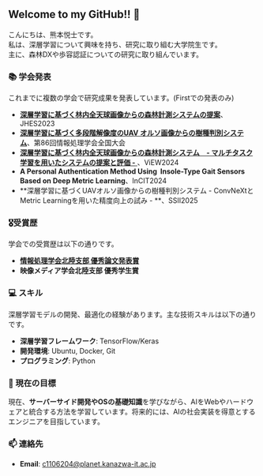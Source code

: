 ## Welcome to my GitHub!! 👋

こんにちは、熊本悦士です。  
私は、深層学習について興味を持ち、研究に取り組む大学院生です。  
主に、森林DXや歩容認証についての研究に取り組んでいます。

### 📚 学会発表
これまでに複数の学会で研究成果を発表しています。(Firstでの発表のみ)  

- [**深層学習に基づく林内全天球画像からの森林計測システムの提案**](https://x.gd/ZMnjG)、JHES2023
- [**深層学習に基づく多段階解像度のUAV オルソ画像からの樹種判別システム**](https://ipsj.ixsq.nii.ac.jp/records/236129)、第86回情報処理学会全国大会
- [**深層学習に基づく林内全天球画像からの森林計測システム　- マルチタスク学習を用いたシステムの提案と評価 -** ](https://www.tc-iaip.org/view/2024/program.html)、ViEW2024
- **A Personal Authentication Method Using  Insole-Type Gait Sensors Based on Deep Metric Learning**、InCIT2024
- **深層学習に基づくUAVオルソ画像からの樹種判別システム - ConvNeXtとMetric Learningを用いた精度向上の試み - **、SSII2025

### 🎖受賞歴
学会での受賞歴は以下の通りです。　　

- [**情報処理学会北陸支部 優秀論文発表賞**](https://www.ipsj-hokuriku.gr.jp/awards/58e71b9fb2626f562314f75651e4886da54b2a0f.pdf)
- **映像メディア学会北陸支部 優秀学生賞**
  
### 💻 スキル
深層学習モデルの開発、最適化の経験があります。主な技術スキルは以下の通りです。

- **深層学習フレームワーク**: TensorFlow/Keras
- **開発環境**: Ubuntu, Docker, Git
- **プログラミング**: Python

### 🚀 現在の目標
現在、**サーバーサイド開発やOSの基礎知識**を学びながら、AIをWebやハードウェアと統合する方法を学習しています。将来的には、AIの社会実装を得意とするエンジニアを目指しています。

### 📫 連絡先
- **Email**: c1106204@planet.kanazwa-it.ac.jp
